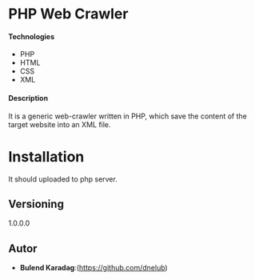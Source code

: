  # PHP Web Crawler

 #### Technologies
 * PHP
 * HTML
 * CSS
 * XML

 #### Description
It is a generic web-crawler written in PHP, which save the content of the target website into an XML file.


 # Installation

 It should uploaded to php server.


 ## Versioning

 1.0.0.0

 ## Autor

 * **Bulend Karadag**:(https://github.com/dnelub)



